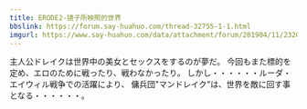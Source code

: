 ```yaml
---
title: ERODE2-镜子所映照的世界
bbslink: https://forum.say-huahuo.com/thread-32755-1-1.html
imgurl: https://www.say-huahuo.com/data/attachment/forum/201904/11/232004l994bhmpnz4lk4th.png
---
```


主人公ドレイクは世界中の美女とセックスをするのが夢だ。
今回もまた標的を定め、エロのために戦ったり、戦わなかったり。
しかし・・・・・・ルーダ・エイウィル戦争での活躍により、
傭兵団&quot;マンドレイク&quot;は、世界を敵に回す事となる・・・・・・。<!--more-->
